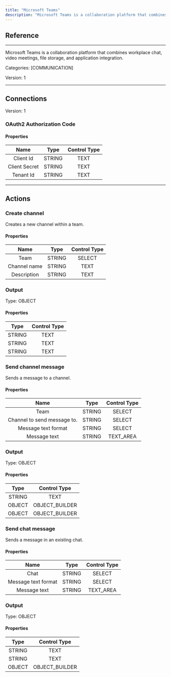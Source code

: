 ```yaml
---
title: "Microsoft Teams"
description: "Microsoft Teams is a collaboration platform that combines workplace chat, video meetings, file storage, and application integration."
---
```

## Reference
<hr />

Microsoft Teams is a collaboration platform that combines workplace chat, video meetings, file storage, and application integration.


Categories: [COMMUNICATION]


Version: 1

<hr />



## Connections

Version: 1


### OAuth2 Authorization Code

#### Properties

|      Name      |     Type     |     Control Type     |
|:--------------:|:------------:|:--------------------:|
| Client Id | STRING | TEXT  |
| Client Secret | STRING | TEXT  |
| Tenant Id | STRING | TEXT  |





<hr />





## Actions


### Create channel
Creates a new channel within a team.

#### Properties

|      Name      |     Type     |     Control Type     |
|:--------------:|:------------:|:--------------------:|
| Team | STRING | SELECT  |
| Channel name | STRING | TEXT  |
| Description | STRING | TEXT  |


### Output



Type: OBJECT

#### Properties

|     Type     |     Control Type     |
|:------------:|:--------------------:|
| STRING | TEXT  |
| STRING | TEXT  |
| STRING | TEXT  |





### Send channel message
Sends a message to a channel.

#### Properties

|      Name      |     Type     |     Control Type     |
|:--------------:|:------------:|:--------------------:|
| Team | STRING | SELECT  |
| Channel to send message to. | STRING | SELECT  |
| Message text format | STRING | SELECT  |
| Message text | STRING | TEXT_AREA  |


### Output



Type: OBJECT

#### Properties

|     Type     |     Control Type     |
|:------------:|:--------------------:|
| STRING | TEXT  |
| OBJECT | OBJECT_BUILDER  |
| OBJECT | OBJECT_BUILDER  |





### Send chat message
Sends a message in an existing chat.

#### Properties

|      Name      |     Type     |     Control Type     |
|:--------------:|:------------:|:--------------------:|
| Chat | STRING | SELECT  |
| Message text format | STRING | SELECT  |
| Message text | STRING | TEXT_AREA  |


### Output



Type: OBJECT

#### Properties

|     Type     |     Control Type     |
|:------------:|:--------------------:|
| STRING | TEXT  |
| STRING | TEXT  |
| OBJECT | OBJECT_BUILDER  |





